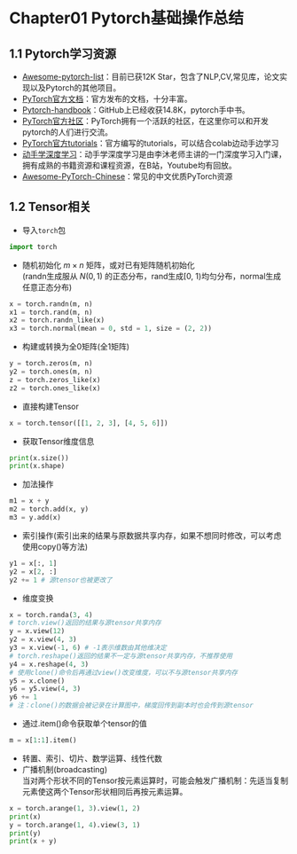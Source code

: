 # Chapter01 Pytorch基础操作总结
## 1.1 Pytorch学习资源
- [Awesome-pytorch-list](https://github.com/bharathgs/Awesome-pytorch-list)：目前已获12K Star，包含了NLP,CV,常见库，论文实现以及Pytorch的其他项目。
- [PyTorch官方文档](https://pytorch.org/docs/stable/index.html)：官方发布的文档，十分丰富。
- [Pytorch-handbook](https://github.com/zergtant/pytorch-handbook)：GitHub上已经收获14.8K，pytorch手中书。
- [PyTorch官方社区](https://discuss.pytorch.org/)：PyTorch拥有一个活跃的社区，在这里你可以和开发pytorch的人们进行交流。
- [PyTorch官方tutorials](https://pytorch.org/tutorials/)：官方编写的tutorials，可以结合colab边动手边学习
- [动手学深度学习](https://zh.d2l.ai/)：动手学深度学习是由李沐老师主讲的一门深度学习入门课，拥有成熟的书籍资源和课程资源，在B站，Youtube均有回放。
- [Awesome-PyTorch-Chinese](https://github.com/INTERMT/Awesome-PyTorch-Chinese)：常见的中文优质PyTorch资源

## 1.2 Tensor相关
- 导入`torch`包
```python
import torch
```
- 随机初始化 $m{\times}n$ 矩阵，或对已有矩阵随机初始化</br>
(randn生成服从 $N(0, 1)$ 的正态分布，rand生成[0, 1)均匀分布，normal生成任意正态分布)
```python
x = torch.randn(m, n)
x1 = torch.rand(m, n)
x2 = torch.randn_like(x)
x3 = torch.normal(mean = 0, std = 1, size = (2, 2))
```
- 构建或转换为全0矩阵(全1矩阵)
```python
y = torch.zeros(m, n)
y2 = torch.ones(m, n)
z = torch.zeros_like(x)
z2 = torch.ones_like(x)
```
- 直接构建Tensor
```python
x = torch.tensor([[1, 2, 3], [4, 5, 6]])
```
- 获取Tensor维度信息
```python
print(x.size())
print(x.shape)
```
- 加法操作
```python
m1 = x + y
m2 = torch.add(x, y)
m3 = y.add(x)
```
- 索引操作(索引出来的结果与原数据共享内存，如果不想同时修改，可以考虑使用copy()等方法)
```python
y1 = x[:, 1]
y2 = x[2, :]
y2 += 1 # 源tensor也被更改了
```
- 维度变换
```python
x = torch.randa(3, 4)
# torch.view()返回的结果与源tensor共享内存
y = x.view(12)
y2 = x.view(4, 3)
y3 = x.view(-1, 6) # -1表示维数由其他维决定
# torch.reshape()返回的结果不一定与源tensor共享内存，不推荐使用
y4 = x.reshape(4, 3)
# 使用clone()命令后再通过view()改变维度，可以不与源tensor共享内存
y5 = x.clone()
y6 = y5.view(4, 3)
y6 += 1
# 注：clone()的数据会被记录在计算图中，梯度回传到副本时也会传到源tensor
```
- 通过.item()命令获取单个tensor的值
```python
m = x[1:1].item()
```
- 转置、索引、切片、数学运算、线性代数
- 广播机制(broadcasting)</br>
当对两个形状不同的Tensor按元素运算时，可能会触发广播机制：先适当复制元素使这两个Tensor形状相同后再按元素运算。
```python
x = torch.arange(1, 3).view(1, 2)
print(x)
y = torch.arange(1, 4).view(3, 1)
print(y)
print(x + y)
```